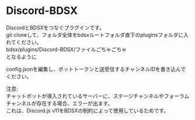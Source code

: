 # Discord-BDSX

DiscordとBDSXをつなぐプラグインです。  
git cloneして、フォルダ全体をbdsxルートフォルダ直下のpluginsフォルダに入れてください。  
bdsx/plugins/Discord-BDSX/ファイルごちゃごちゃ  
となるように  
  
config.jsonを編集し、ボットトークンと送受信するチャンネルIDを書き込んでください。  
  
注意:  
チャットボットが導入されているサーバーに、ステージチャンネルやフォーラムチャンネルが存在する場合、エラーが出ます。  
これは、Discord.js v11をBDSXの制約によって使用しているためです。  
